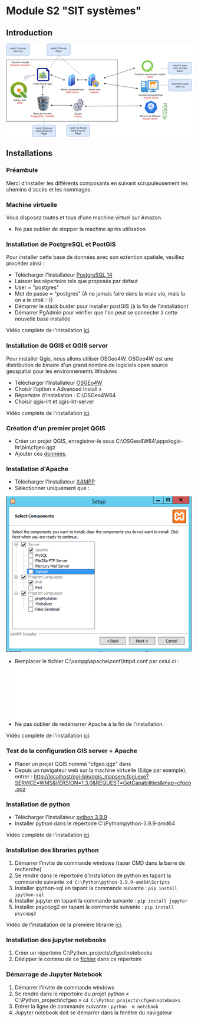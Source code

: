 # Module S2 "SIT systèmes" 

## Introduction
![ ](/ressources/planning/images/plan.png) 

## Installations
### Préambule
Merci d'installer les différents composants en suivant scrupuleusement les chemins d'accès et les nommages.

### Machine virtuelle
Vous disposez toutes et tous d'une machine virtuel sur Amazon. 
 - Ne pas oublier de stopper la machine après utilisation 
 
### Installation de PostgreSQL et PostGIS
Pour installer cette base de données avec son extention spatiale, veuillez procéder ainsi :
- Télécharger l'Installateur [PostgreSQL 14](https://www.enterprisedb.com/downloads/postgres-postgresql-downloads)
- Laisser les répertoire tels que proposés par défaut 
- User = "postgres"
- Mot de passe = "postgres" (A ne jamais faire dans la vraie vie, mais la on a le droit :-))
- Démarrer le stack buider pour installer postGIS (à la fin de l'installation)
- Démarrer PgAdmin pour vérifier que l'on peut se connecter à cette nouvelle base installée

Vidéo complète de l'installation [ici](https://github.com/regislon/cfgeo_s2/raw/main/ressources/postgres/videos/install.mkv).


### Installation de QGIS et QGIS server
Pour installer Qgis, nous allons utiliser OSGeo4W. OSGeo4W est une distribution de binaire d'un grand nombre de logiciels open source geospatial pour les environnements Windows

-  Télécharger l'Installateur [OSGEo4W](https://download.osgeo.org/osgeo4w/v2/osgeo4w-setup.exe)
- Choisir l’option « Advanced Install »
- Répertoire d’installation : C:\OSGeo4W64
- Choisir qgis-lrt et qgis-lrt-server

Vidéo complète de l'installation [ici](https://github.com/regislon/cfgeo_s2/raw/main/ressources/qgis/videos/install.mkv).

### Création d'un premier projet QGIS
- Créer un projet QGIS, enregistrer-le sous C:\OSGeo4W64\apps\qgis-ltr\bin\cfgeo.qgz
- Ajouter ces [données](https://github.com/regislon/cfgeo_s2/raw/main/ressources/qgis/data/initial_load.gpkg).


### Installation d'Apache
-  Télécharger l'Installateur [XAMPP](https://www.apachefriends.org/download.html)
- Sélectionner uniquement que :

![ ](/ressources/apache/images/1.png) 

- Remplacer le fichier C:\xampp\apache\conf\httpd.conf par celui ci : ![httpd.conf](/ressources/apache/conf/httpd.conf)
- Ne pas oublier de redémarrer Apache à la fin de l'installation.

Vidéo complète de l'installation [ici](https://github.com/regislon/cfgeo_s2/raw/main/ressources/apache/videos/install.mkv).

### Test de la configuration GIS server + Apache
- Placer un projet QGIS nommé "cfgeo.qgz" dans
- Depuis un navigateur web sur la machine virtuelle (Edge par exemple), entrer :  [http://localhost/cgi-bin/qgis_mapserv.fcgi.exe?SERVICE=WMS&VERSION=1.3.0&REQUEST=GetCapabilities&map=cfgeo.qgz](localhost/cgi-bin/qgis_mapserv.fcgi.exe?SERVICE=WMS&VERSION=1.3.0&REQUEST=GetCapabilities&map=cfgeo.qgz)

### Installation de python 
-  Télécharger l'Installateur [python 3.9.9](https://www.python.org/ftp/python/3.9.9/python-3.9.9-amd64.exe)
- Installer python dans le répertoire C:\Python\python-3.9.9-amd64

Vidéo complète de l'installation [ici](https://github.com/regislon/cfgeo_s2/raw/main/ressources/python/videos/install.mkv).

### Installation des libraries python
1.	Démarrer l’invite de commande windows (taper CMD dans la barre de recherche)
1. Se rendre dans le répertoire d’installation de python en tapant la commande suivante :``cd C:\Python\python-3.9.9-amd64\Scripts``
1. Installer ipython-sql  en tapant la commande suivante : ``pip install ipython-sql``
1. Installer jupyter en tapant la commande suivante : ``pip install jupyter``
1. Installer psycopg2 en tapant la commande suivante : ``pip install psycopg2``

Vidéo de l'installation de la première librairie [ici](https://github.com/regislon/cfgeo_s2/raw/main/ressources/python/videos/pip.mkv).


### Installation des jupyter notebooks
1.	Créer un répertoire C:\Python_projects\cfgeo\notebooks
1.	Dézipper le contenu de ce [fichier](https://github.com/regislon/cfgeo_s2/raw/main/ressources/python/notebooks/s2_4_python_conditions.zip) dans ce répertoire 

### Démarrage de Jupyter Notebook
1.	Démarrer l’invite de commande windows
1.	Se rendre dans le répertoire du projet python « C:\Python_projects\cfgeo »
``cd C:\Python_projects\cfgeo\notebooks``
1.	Entrer la ligne de commande suivante :
``python -m notebook``
1.	Jupyter notebook doit se démarrer dans la fenêtre du navigateur 


